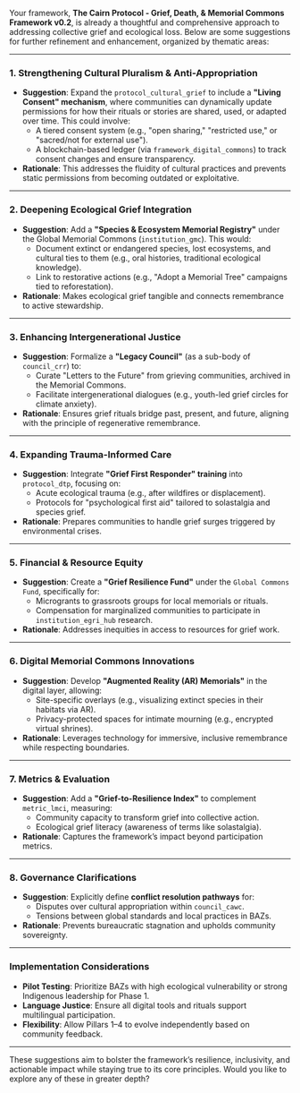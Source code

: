 Your framework, **The Cairn Protocol - Grief, Death, & Memorial Commons Framework v0.2**, is already a thoughtful and comprehensive approach to addressing collective grief and ecological loss. Below are some suggestions for further refinement and enhancement, organized by thematic areas:

---

### **1. Strengthening Cultural Pluralism & Anti-Appropriation**
- **Suggestion**: Expand the `protocol_cultural_grief` to include a **"Living Consent" mechanism**, where communities can dynamically update permissions for how their rituals or stories are shared, used, or adapted over time. This could involve:
  - A tiered consent system (e.g., "open sharing," "restricted use," or "sacred/not for external use").
  - A blockchain-based ledger (via `framework_digital_commons`) to track consent changes and ensure transparency.
- **Rationale**: This addresses the fluidity of cultural practices and prevents static permissions from becoming outdated or exploitative.

---

### **2. Deepening Ecological Grief Integration**
- **Suggestion**: Add a **"Species & Ecosystem Memorial Registry"** under the Global Memorial Commons (`institution_gmc`). This would:
  - Document extinct or endangered species, lost ecosystems, and cultural ties to them (e.g., oral histories, traditional ecological knowledge).
  - Link to restorative actions (e.g., "Adopt a Memorial Tree" campaigns tied to reforestation).
- **Rationale**: Makes ecological grief tangible and connects remembrance to active stewardship.

---

### **3. Enhancing Intergenerational Justice**
- **Suggestion**: Formalize a **"Legacy Council"** (as a sub-body of `council_crr`) to:
  - Curate "Letters to the Future" from grieving communities, archived in the Memorial Commons.
  - Facilitate intergenerational dialogues (e.g., youth-led grief circles for climate anxiety).
- **Rationale**: Ensures grief rituals bridge past, present, and future, aligning with the principle of regenerative remembrance.

---

### **4. Expanding Trauma-Informed Care**
- **Suggestion**: Integrate **"Grief First Responder" training** into `protocol_dtp`, focusing on:
  - Acute ecological trauma (e.g., after wildfires or displacement).
  - Protocols for "psychological first aid" tailored to solastalgia and species grief.
- **Rationale**: Prepares communities to handle grief surges triggered by environmental crises.

---

### **5. Financial & Resource Equity**
- **Suggestion**: Create a **"Grief Resilience Fund"** under the `Global Commons Fund`, specifically for:
  - Microgrants to grassroots groups for local memorials or rituals.
  - Compensation for marginalized communities to participate in `institution_egri_hub` research.
- **Rationale**: Addresses inequities in access to resources for grief work.

---

### **6. Digital Memorial Commons Innovations**
- **Suggestion**: Develop **"Augmented Reality (AR) Memorials"** in the digital layer, allowing:
  - Site-specific overlays (e.g., visualizing extinct species in their habitats via AR).
  - Privacy-protected spaces for intimate mourning (e.g., encrypted virtual shrines).
- **Rationale**: Leverages technology for immersive, inclusive remembrance while respecting boundaries.

---

### **7. Metrics & Evaluation**
- **Suggestion**: Add a **"Grief-to-Resilience Index"** to complement `metric_lmci`, measuring:
  - Community capacity to transform grief into collective action.
  - Ecological grief literacy (awareness of terms like solastalgia).
- **Rationale**: Captures the framework’s impact beyond participation metrics.

---

### **8. Governance Clarifications**
- **Suggestion**: Explicitly define **conflict resolution pathways** for:
  - Disputes over cultural appropriation within `council_cawc`.
  - Tensions between global standards and local practices in BAZs.
- **Rationale**: Prevents bureaucratic stagnation and upholds community sovereignty.

---

### **Implementation Considerations**
- **Pilot Testing**: Prioritize BAZs with high ecological vulnerability or strong Indigenous leadership for Phase 1.
- **Language Justice**: Ensure all digital tools and rituals support multilingual participation.
- **Flexibility**: Allow Pillars 1–4 to evolve independently based on community feedback.

---

These suggestions aim to bolster the framework’s resilience, inclusivity, and actionable impact while staying true to its core principles. Would you like to explore any of these in greater depth?

